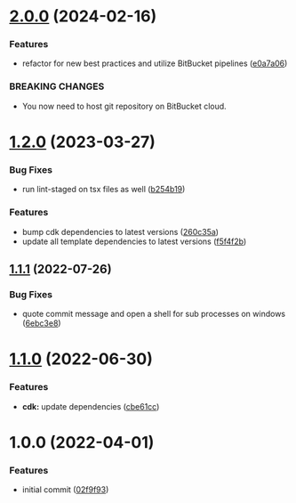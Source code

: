 # [2.0.0](https://github.com/soliantconsulting/create-react-app/compare/v1.2.0...v2.0.0) (2024-02-16)


### Features

* refactor for new best practices and utilize BitBucket pipelines ([e0a7a06](https://github.com/soliantconsulting/create-react-app/commit/e0a7a0665b89007c243dbe078fa56de5edd4e5ab))


### BREAKING CHANGES

* You now need to host git repository on BitBucket cloud.

# [1.2.0](https://versions.soliantconsulting.com/swr/create-react-app/compare/v1.1.1...v1.2.0) (2023-03-27)


### Bug Fixes

* run lint-staged on tsx files as well ([b254b19](https://versions.soliantconsulting.com/swr/create-react-app/commit/b254b193e7134f6eddab62c866e149f2605471ee))


### Features

* bump cdk dependencies to latest versions ([260c35a](https://versions.soliantconsulting.com/swr/create-react-app/commit/260c35a96e00e08f76c09b9e001c3cbb1d58469c))
* update all template dependencies to latest versions ([f5f4f2b](https://versions.soliantconsulting.com/swr/create-react-app/commit/f5f4f2b4532ecb8f4b193ef702fc2273f462962b))

## [1.1.1](https://versions.soliantconsulting.com/swr/create-react-app/compare/v1.1.0...v1.1.1) (2022-07-26)


### Bug Fixes

* quote commit message and open a shell for sub processes on windows ([6ebc3e8](https://versions.soliantconsulting.com/swr/create-react-app/commit/6ebc3e8d01088cf57d713f8af917e156f3d157b9))

# [1.1.0](https://versions.soliantconsulting.com/swr/create-react-app/compare/v1.0.0...v1.1.0) (2022-06-30)


### Features

* **cdk:** update dependencies ([cbe61cc](https://versions.soliantconsulting.com/swr/create-react-app/commit/cbe61ccbb413dc9b7c164c9a240c1b9c58b3d7b0))

# 1.0.0 (2022-04-01)


### Features

* initial commit ([02f9f93](https://versions.soliantconsulting.com/swr/create-react-app/commit/02f9f93dfcfe2add6657a773cdd7a9f976fe7f6b))
